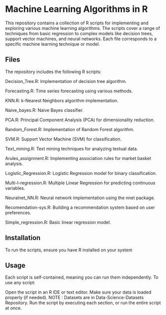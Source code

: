 # Machine Learning Algorithms in R
This repository contains a collection of R scripts for implementing and exploring various machine learning algorithms. The scripts cover a range of techniques from basic regression to complex models like decision trees, support vector machines, and neural networks. Each file corresponds to a specific machine learning technique or model.

## Files
The repository includes the following R scripts:

Decision_Tree.R: Implementation of decision tree algorithm.

Forecasting.R: Time series forecasting using various methods.

KNN.R: k-Nearest Neighbors algorithm implementation.

Naive_bayes.R: Naive Bayes classifier.

PCA.R: Principal Component Analysis (PCA) for dimensionality reduction.

Random_Forest.R: Implementation of Random Forest algorithm.

SVM.R: Support Vector Machine (SVM) for classification.

Text_mining.R: Text mining techniques for analyzing textual data.

Arules_assignment.R: Implementing association rules for market basket analysis.

Logistic_Regression.R: Logistic Regression model for binary classification.

Multi-l-regression.R: Multiple Linear Regression for predicting continuous variables.

Neuralnet_NN.R: Neural network implementation using the nnet package.

Recomendation-sys.R: Building a recommendation system based on user preferences.

Simple_regression.R: Basic linear regression model.

## Installation
To run the scripts, ensure you have R installed on your system

## Usage
Each script is self-contained, meaning you can run them independently. To use any script:

Open the script in an R IDE or text editor.
Make sure your data is loaded properly (if needed). 
NOTE : Datasets are in Data-Science-Datasets Repository.
Run the script by executing each section, or run the entire script at once.
